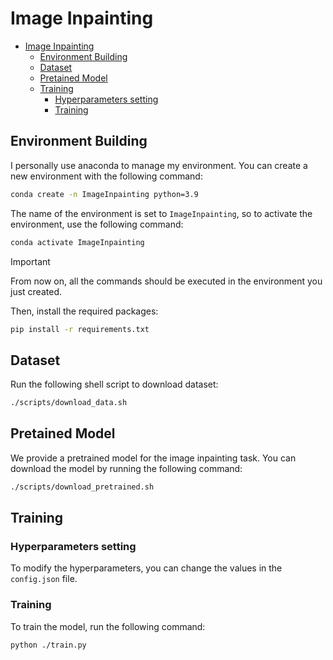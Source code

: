 # Image Inpainting

- [Image Inpainting](#image-inpainting)
  - [Environment Building](#environment-building)
  - [Dataset](#dataset)
  - [Pretained Model](#pretained-model)
  - [Training](#training)
    - [Hyperparameters setting](#hyperparameters-setting)
    - [Training](#training-1)

## Environment Building


I personally use anaconda to manage my environment. You can create a new environment with the following command:

```bash
conda create -n ImageInpainting python=3.9
```

The name of the environment is set to `ImageInpainting`, so to activate the environment, use the following command:

```bash
conda activate ImageInpainting
```

> [!IMPORTANT]
> From now on, all the commands should be executed in the environment you just created.


Then, install the required packages:

```bash
pip install -r requirements.txt
```

## Dataset

Run the following shell script to download dataset:

```bash
./scripts/download_data.sh
```

## Pretained Model
We provide a pretrained model for the image inpainting task. You can download the model by running the following command:

```bash
./scripts/download_pretrained.sh
```

## Training

### Hyperparameters setting

To modify the hyperparameters, you can change the values in the `config.json` file.

### Training

To train the model, run the following command:

```bash
python ./train.py
```